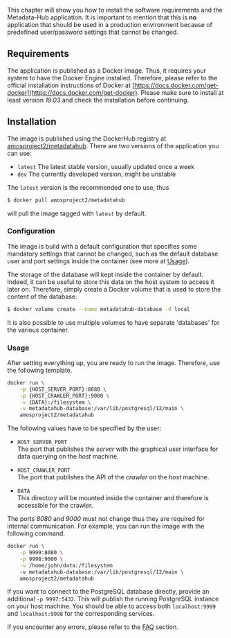 This chapter will show you how to install the software requirements
and the Metadata-Hub application.
It is important to mention that this is **no** application that should be used
in a production environment because of predefined user/password settings that
cannot be changed.

## Requirements

The application is published as a Docker image.
Thus, it requires your system to have the Docker Engine installed.
Therefore, please refer to the official installation instructions of Docker at
[https://docs.docker.com/get-docker](https://docs.docker.com/get-docker).
Please make sure to install at least version *19.03* and check the installation
before continuing.

## Installation

The image is published using the DockerHub registry at
[amosproject2/metadatahub](https://hub.docker.com/r/amosproject2/metadatahub).
There are two versions of the application you can use:

* ``latest`` The latest stable version, usually updated once a week
* ``dev`` The currently developed version, might be unstable

The ``latest`` version is the recommended one to use, thus

```bash
$ docker pull amosproject2/metadatahub
```

will pull the image tagged with ``latest`` by default.

### Configuration

The image is build with a default configuration that specifies some mandatory
settings that cannot be changed, such as the default database user and
port settings inside the container (see more at [Usage](#Usage)).

The storage of the database will kept inside the container by default.
Indeed, it can be useful to store this data on the host system to access it
later on.
Therefore, simply create a Docker volume that is used to store the content
of the database.

```bash
$ docker volume create --name metadatahub-database -d local
```

It is also possible to use multiple volumes to have separate 'databases' for the
various container.

### Usage

After setting everything up, you are ready to run the image.
Therefore, use the following template.

```bash
docker run \
    -p {HOST_SERVER_PORT}:8080 \
    -p {HOST_CRAWLER_PORT}:9000 \
    -v {DATA}:/filesystem \
    -v metadatahub-database:/var/lib/postgresql/12/main \
    amosproject2/metadatahub
```

The following values have to be specified by the user:

* ``HOST_SERVER_PORT``<br>
  The port that publishes the *server* with the graphical user interface
  for data querying on the *host* machine.

* ``HOST_CRAWLER_PORT``<br>
  The port that publishes the API of the *crawler* on the *host* machine.

* ``DATA``<br>
  This directory will be mounted inside the container and therefore is
  accessible for the crawler.

The ports *8080* and *9000* must not change thus they are required for internal
communication.
For example, you can run the image with the following command.

```bash
docker run \
    -p 9999:8080 \
    -p 9998:9000 \
    -v /home/john/data:/filesystem
    -v metadatahub-database:/var/lib/postgresql/12/main \
    amosproject2/metadatahub
```

If you want to connect to the PostgreSQL database directly, provide an
additional ``-p 9997:5432``. This will publish the running PostgreSQL instance
on your host machine. You should be able to access both ``localhost:9999`` and
``localhost:9998`` for the corresponding services.

If you encounter any errors, please refer to the
[FAQ](https://github.com/amos-project2/metadata-hub/wiki/FAQ) section.

